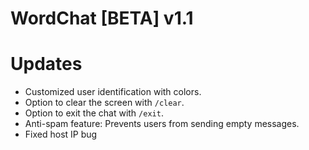 # WordChat [BETA] v1.1
# **Updates**

- Customized user identification with colors.
- Option to clear the screen with ```/clear```.
- Option to exit the chat with ```/exit```.
- Anti-spam feature: Prevents users from sending empty messages.
- Fixed host IP bug
